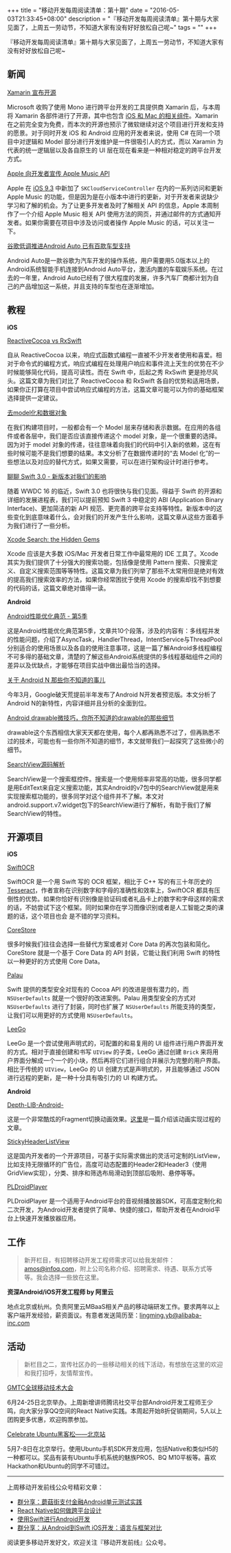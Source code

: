 +++
title = "移动开发每周阅读清单：第十期"
date = "2016-05-03T21:33:45+08:00"
description = "『移动开发每周阅读清单』第十期与大家见面了，上周五一劳动节，不知道大家有没有好好放松自己呢~"
tags = ""
+++

『移动开发每周阅读清单』第十期与大家见面了，上周五一劳动节，不知道大家有没有好好放松自己呢~

## 新闻

[Xamarin 宣布开源](http://open.xamarin.com)

Microsoft 收购了使用 Mono 进行跨平台开发的工具提供商 Xamarin 后，与本周将 Xamarin 各部件进行了开源，其中也包含 [iOS 和 Mac 的相关组件](https://github.com/xamarin/xamarin-macios)。Xamarin 在之前完全变为免费，而本次的开源也预示了微软继续对这个项目进行开发和支持的愿景。对于同时开发 iOS 和 Android 应用的开发者来说，使用 C# 在同一个项目中对逻辑和 Model 部分进行开发维护是一件很吸引人的方式，而以 Xaramin 为代表的统一逻辑层以及各自原生的 UI 层在现在看来是一种相对稳定的跨平台开发方式。

[Apple 向开发者宣传 Apple Music API](https://affiliate.itunes.apple.com/resources/documentation/apple-music-best-practices-for-app-developers/)

Apple 在 [iOS 9.3](https://developer.apple.com/library/ios/releasenotes/General/WhatsNewIniOS/Articles/iOS9_3.html) 中新加了 `SKCloudServiceController` 在内的一系列访问和更新 Apple Music 的功能，但是因为是在小版本中进行的更新，对于开发者来说缺少学习和了解的机会。为了让更多开发者及时了解相关 API 的信息，Apple 本周制作了一个介绍 Apple Music 相关 API 使用方法的网页，并通过邮件的方式通知开发者。如果你需要在项目中涉及访问或者操作 Apple Music 的话，可以关注一下。

[谷歌低调推进Android Auto 已有百款车型支持](http://digi.tech.qq.com/a/20160502/004625.htm)

Android Auto是一款谷歌为汽车开发的操作系统，用户需要用5.0版本以上的Android系统智能手机连接到Android Auto平台，激活内置的车载娱乐系统。在过去的一年里，Android Auto已经有了很大程度的发展，许多汽车厂商都计划为自己的产品增加这一系统，并且支持的车型也在逐渐增加。

## 教程

**iOS**

[ReactiveCocoa vs RxSwift](https://www.raywenderlich.com/126522/reactivecocoa-vs-rxswift)

自从 ReactiveCocoa 以来，响应式函数式编程一直被不少开发者使用和喜爱。相对于命令式的编程方式，响应式编程在处理用户响应和事件流上天生的优势在不少时候能够简化代码，提高可读性。而在 Swift 中，后起之秀 RxSwift 更是抢尽风头。这篇文章为我们对比了 ReactiveCocoa 和 RxSwift 各自的优势和适用场景，如果你正打算在项目中尝试响应式编程的方法，这篇文章可能可以为你的基础框架选择提供一定建议。

[去model化和数据对象](http://casatwy.com/OOP_nomodel.html)

在我们构建项目时，一般都会有一个 Model 层来存储和表示数据。在应用的各组件或者各层中，我们是否应该直接传递这个 model 对象，是一个很重要的选择。因为对于 model 对象的传递，往往意味着向我们的代码中引入新的依赖，这在有些时候可能不是我们想要的结果。本文分析了在数据传递时的“去 Model 化”的一些想法以及对应的替代方式，如果又需要，可以在进行架构设计时进行参考。

[聊聊 Swift 3.0 - 新版本对我们的影响](http://swiftcafe.io/2016/05/01/swift3/)

随着 WWDC 16 的临近，Swift 3.0 也将很快与我们见面。得益于 Swift 的开源和详细的发展进程表，我们可以提前预知 Swift 3 中稳定的 ABI (Application Binary Interface)、更加简洁的新 API 规范、更完善的跨平台支持等特性。新版本中的这些变化到底意味着什么，会对我们的开发产生什么影响，这篇文章从这些方面着手为我们进行了一些分析。

[Xcode Search: the Hidden Gems](http://holko.pl/2016/04/26/xcode-search/)

Xcode 应该是大多数 iOS/Mac 开发者日常工作中最常用的 IDE 工具了。Xcode 其实为我们提供了十分强大的搜索功能，包括像是使用 Pattern 搜索、只搜索定义、自定义搜索范围等等特性。这篇文章为我们列举了那些不太常用但是绝对有效的提高我们搜索效率的方法，如果你经常困扰于使用 Xcode 的搜索却找不到想要的代码的话，这篇文章绝对值得一读。

**Android**

[Android性能优化典范 - 第5季](http://hukai.me/android-performance-patterns-season-5/)

这是Android性能优化典范第5季，文章共10个段落，涉及的内容有：多线程并发的性能问题，介绍了AsyncTask，HandlerThread，IntentService与ThreadPool分别适合的使用场景以及各自的使用注意事项，这是一篇了解Android多线程编程不可多得的基础文章，清楚的了解这些Android系统提供的多线程基础组件之间的差异以及优缺点，才能够在项目实战中做出最恰当的选择。

[关于 Android N 那些你不知道的事儿](http://bugly.qq.com/bbs/forum.php?mod=viewthread&tid=894)

今年3月，Google破天荒提前半年发布了Android N开发者预览版。本文分析了Android N的新特性，内容详细并且分析的全面到位。

[Android drawable微技巧，你所不知道的drawable的那些细节](http://blog.csdn.net/guolin_blog/article/details/50727753)

drawable这个东西相信大家天天都在使用，每个人都再熟悉不过了，但再熟悉不过的技术，可能也有一些你所不知道的细节，本文就带我们一起探究了这些微小的细节。

[SearchView源码解析](https://github.com/nukc/SearchViewAnalysis)

SearchView是一个搜索框控件。搜索是一个使用频率非常高的功能，很多同学都是用EditText来自定义搜索功能，其实Android的v7包中的SearchView就是用来实现搜索框功能的，很多同学对这个组件并不了解。本文对android.support.v7.widget包下的SearchView进行了解析，有助于我们了解SearchView的特性。

## 开源项目

**iOS**

[SwiftOCR](https://github.com/garnele007/SwiftOCR)

SwiftOCR 是一个用 Swift 写的 OCR 框架，相比于 C++ 写的有三十年历史的 [Tesseract](https://github.com/tesseract-ocr/tesseract)，作者宣称在识别数字和字母的准确性和效率上，SwiftOCR 都具有压倒性的优势。如果你恰好有识别像是验证码或者礼品卡上的数字和字母这样的需求的话，不妨尝试下这个框架。同时如果你在学习图像识别或者是人工智能之类的课题的话，这个项目也会  是不错的学习资料。

[CoreStore](https://github.com/JohnEstropia/CoreStore)

很多时候我们往往会选择一些替代方案或者对 Core Data 的再次包装和简化。CoreStore 就是一个基于 Core Data 的 API 封装，它能让我们利用 Swift 的特性以一种更好的方式使用 Core Data。

[Palau](https://github.com/symentis/Palau)

Swift 提供的类型安全对现有的 Cocoa API 的改进是很有潜力的，而 `NSUserDefaults` 就是一个很好的改进案例。Palau 用类型安全的方式对 `NSUserDefaults` 进行了封装，同时也扩展了 `NSUserDefaults` 所能支持的类型，让我们可以用更好的方式使用 `NSUserDefaults`。

[LeeGo](https://github.com/wangshengjia/LeeGo)

LeeGo 是一个尝试使用声明式的，可配置的和易复用的 UI 组件进行用户界面开发的方式。相对于直接创建和书写 `UIView` 的子类，LeeGo 通过创建 `Brick` 来将用户界面分解成一个一个的小块，然后再将它们进行组合并展示为完整的用户界面。相比于传统的 `UIView`，LeeGo 的 UI 创建方式是声明式的，并且能够通过 JSON 进行远程的更新，是一种十分具有吸引力的 UI 构建方式。

**Android**

[Depth-LIB-Android-](https://github.com/danielzeller/Depth-LIB-Android-)

这是一个非常酷炫的Fragment切换动画效果。[这里](http://www.jianshu.com/p/a4dabb3554c1)是一篇介绍该动画实现过程的文章。

[StickyHeaderListView](https://github.com/sfsheng0322/StickyHeaderListView)

这是国内开发者的一个开源项目，可基于实际需求做出的灵活可定制的ListView，比如支持无限循环的广告位，高度可动态配置的Header2和Header3（使用GridView实现），分类、排序和筛选布局滑动到顶部后吸附、悬停等等。

[PLDroidPlayer](https://github.com/pili-engineering/PLDroidPlayer)

PLDroidPlayer 是一个适用于Android平台的音视频播放器SDK，可高度定制化和二次开发，为Android开发者提供了简单、快捷的接口，帮助开发者在Android平台上快速开发播放器应用。

## 工作

> 新开栏目，有招聘移动开发工程师需求可以给我发邮件：amos@infoq.com，附上公司名称介绍、招聘需求、待遇、联系方式等等。我会选择一些放在这里。

**资深Android/iOS开发工程师 by 阿里云**

地点北京或杭州。负责阿里云MBaaS相关产品的移动端研发工作。要求两年以上客户端开发经验，薪资面议。有意者发送简历至：lingming.yb@alibaba-inc.com


## 活动

> 新栏目之二，宣传社区办的一些移动相关的线下活动，有想放在这里的欢迎和我打招呼，友情帮宣传。

[GMTC全球移动技术大会](http://gmtc.geekbang.org/?utm_source=zhoubao&utm_medium=xuachuan02&utm_campaign=0425)

6月24-25日北京举办。上周新增讲师腾讯社交平台部Android开发工程师王少鸣，向大家分享QQ空间的React Native实践。本周起开始8折促销期间，5人以上团购更多优惠，欢迎购票参加。

[Celebrate Ubuntu黑客松——北京站](https://developer.ubuntu.com/zh-cn/beijing-hackathon/?utm_source=BeijingHack201605&utm_medium=infoq&utm_campaign=Hackathons)

5月7-8日在北京举行。使用Ubuntu手机SDK开发应用，包括Native和类似H5的一种都可以。奖品有装有Ubuntu手机系统的魅族PRO5、BQ M10平板等。喜欢Hackathon和Ubuntu的同学不可错过。

----

上周移动开发前线公众号精彩文章：

* [群分享：蘑菇街支付金融Android单元测试实践](http://mp.weixin.qq.com/s?__biz=MzA3ODg4MDk0Ng==&mid=2651112121&idx=1&sn=c5cc27a8cefd0dc8e1ed956e82a76cd9#rd)
* [React Native如何做跨平台设计](http://mp.weixin.qq.com/s?__biz=MzA3ODg4MDk0Ng==&mid=2651112134&idx=1&sn=c26ceb682e361ae33bc1eb5348e5e7bb#rd)
* [使用Swift进行Android开发](http://mp.weixin.qq.com/s?__biz=MzA3ODg4MDk0Ng==&mid=2651112140&idx=1&sn=8989b9a6ea5cf22fbea8d666e66a9767#rd)
* [群分享：从Android到Swift iOS开发：语言与框架对比](http://mp.weixin.qq.com/s?__biz=MzA3ODg4MDk0Ng==&mid=2651112156&idx=1&sn=8dfaa630e8bc6ef66b4263bffd2d29dc#rd)

阅读更多移动开发好文，欢迎关注『移动开发前线』公众号。
